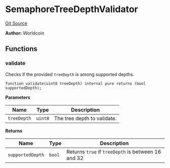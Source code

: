 # SemaphoreTreeDepthValidator
[Git Source](https://github.com/SwineCoder101/world-id-state-bridge/blob/da63ea15118c125576858d5f20d9bfdd91cb337f/src/utils/SemaphoreTreeDepthValidator.sol)

**Author:**
Worldcoin


## Functions
### validate

Checks if the provided `treeDepth` is among supported depths.


```solidity
function validate(uint8 treeDepth) internal pure returns (bool supportedDepth);
```
**Parameters**

|Name|Type|Description|
|----|----|-----------|
|`treeDepth`|`uint8`|The tree depth to validate.|

**Returns**

|Name|Type|Description|
|----|----|-----------|
|`supportedDepth`|`bool`|Returns `true` if `treeDepth` is between 16 and 32|



